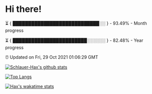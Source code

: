 # Hi there!

⏳ { ████████████████████████████░░ } - 93.49% - Month progress

⏳ { ████████████████████████░░░░░░ } - 82.48% - Year progress

⏰ Updated on Fri, 29 Oct 2021 01:06:29 GMT


[![Schlauer-Hax's github stats](https://github-readme-stats.vercel.app/api?username=Schlauer-Hax&show_icons=true&theme=dark&count_private=true)](https://github.com/Schlauer-Hax)


[![Top Langs](https://github-readme-stats.vercel.app/api/top-langs/?username=Schlauer-Hax&layout=compact&theme=dark)](https://github.com/Schlauer-Hax?tab=repositories)


[![Hax's wakatime stats](https://github-readme-stats.vercel.app/api/wakatime?username=Hax&theme=dark)](https://wakatime.com/@Hax)

